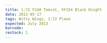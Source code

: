 ```yaml
---
title: 1:72 F14A Tomcat, VF154 Black Knight
date: 2012-05-17
tags: Witty Wings, 1:72 Plane
expected: July 2013
barcode: 
restock: 1
---
```

